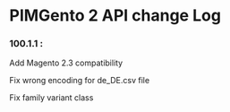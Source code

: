 # PIMGento 2 API change Log

### 100.1.1 :
Add Magento 2.3 compatibility

Fix wrong encoding for de_DE.csv file

Fix family variant class